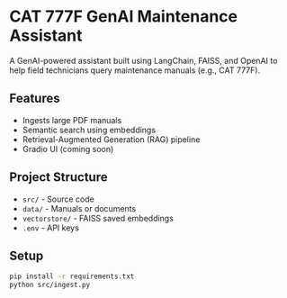 # CAT 777F GenAI Maintenance Assistant

A GenAI-powered assistant built using LangChain, FAISS, and OpenAI to help field technicians query maintenance manuals (e.g., CAT 777F).

## Features
- Ingests large PDF manuals
- Semantic search using embeddings
- Retrieval-Augmented Generation (RAG) pipeline
- Gradio UI (coming soon)

## Project Structure
- `src/` - Source code
- `data/` - Manuals or documents
- `vectorstore/` - FAISS saved embeddings
- `.env` - API keys

## Setup
```bash
pip install -r requirements.txt
python src/ingest.py
